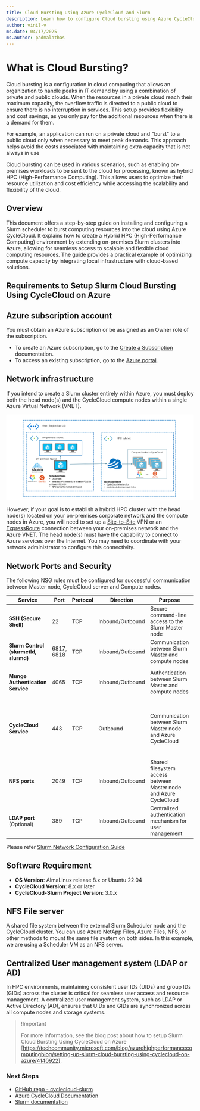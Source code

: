 ```yaml
---
title: Cloud Bursting Using Azure CycleCloud and Slurm
description: Learn how to configure Cloud bursting using Azure CycleCloud and Slurm.
author: vinil-v
ms.date: 04/17/2025
ms.author: padmalathas
---
```


# What is Cloud Bursting?

Cloud bursting is a configuration in cloud computing that allows an organization to handle peaks in IT demand by using a combination of private and public clouds. When the resources in a private cloud reach their maximum capacity, the overflow traffic is directed to a public cloud to ensure there is no interruption in services. This setup provides flexibility and cost savings, as you only pay for the additional resources when there is a demand for them.

For example, an application can run on a private cloud and "burst" to a public cloud only when necessary to meet peak demands. This approach helps avoid the costs associated with maintaining extra capacity that is not always in use

Cloud bursting can be used in various scenarios, such as enabling on-premises workloads to be sent to the cloud for processing, known as hybrid HPC (High-Performance Computing). This allows users to optimize their resource utilization and cost efficiency while accessing the scalability and flexibility of the cloud.

## Overview

This document offers a step-by-step guide on installing and configuring a Slurm scheduler to burst computing resources into the cloud using Azure CycleCloud. It explains how to create a Hybrid HPC (High-Performance Computing) environment by extending on-premises Slurm clusters into Azure, allowing for seamless access to scalable and flexible cloud computing resources. The guide provides a practical example of optimizing compute capacity by integrating local infrastructure with cloud-based solutions.


## Requirements to Setup Slurm Cloud Bursting Using CycleCloud on Azure

## Azure subscription account
You must obtain an Azure subscription or be assigned as an Owner role of the subscription.

* To create an Azure subscription, go to the [Create a Subscription](/azure/cost-management-billing/manage/create-subscription#create-a-subscription) documentation.
* To access an existing subscription, go to the [Azure portal](https://portal.azure.com/).

## Network infrastructure
If you intend to create a Slurm cluster entirely within Azure, you must deploy both the head node(s) and the CycleCloud compute nodes within a single Azure Virtual Network (VNET). 

![Slurm cluster](../../images/slurm-cloud-burst/slurm-cloud-burst-architecture.png)

However, if your goal is to establish a hybrid HPC cluster with the head node(s) located on your on-premises corporate network and the compute nodes in Azure, you will need to set up a [Site-to-Site](/azure/vpn-gateway/tutorial-site-to-site-portal) VPN or an [ExpressRoute](/azure/expressroute/) connection between your on-premises network and the Azure VNET. The head node(s) must have the capability to connect to Azure services over the Internet. You may need to coordinate with your network administrator to configure this connectivity.

## Network Ports and Security
The following NSG rules must be configured for successful communication between Master node, CycleCloud server and Compute nodes.


| **Service**                        | **Port**        | **Protocol** | **Direction**    | **Purpose**                                                            | **Requirement**                                                                 |
|------------------------------------|-----------------|--------------|------------------|------------------------------------------------------------------------|---------------------------------------------------------------------------------|
| **SSH (Secure Shell)**             | 22              | TCP          | Inbound/Outbound | Secure command-line access to the Slurm Master node                     | Open on both on-premises firewall and Azure NSGs                                |
| **Slurm Control (slurmctld, slurmd)** | 6817, 6818   | TCP          | Inbound/Outbound | Communication between Slurm Master and compute nodes                    | Open in on-premises firewall and Azure NSGs                                     |
| **Munge Authentication Service**   | 4065            | TCP          | Inbound/Outbound | Authentication between Slurm Master and compute nodes                   | Open on both on-premises network and Azure NSGs                                 |
| **CycleCloud Service**             | 443             | TCP          | Outbound         | Communication between Slurm Master node and Azure CycleCloud            | Allow outbound connections to Azure CycleCloud services from the Slurm Master node |
| **NFS ports**                      | 2049            | TCP          | Inbound/Outbound | Shared filesystem access between Master node and Azure CycleCloud       | Open on both on-premises network and Azure NSGs                                 |
| **LDAP port** (Optional)           | 389             | TCP          | Inbound/Outbound | Centralized authentication mechanism for user management                | Open on both on-premises network and Azure NSGs                             

Please refer [Slurm Network Configuration Guide](https://slurm.schedmd.com/network.html)

## Software Requirement

- **OS Version**: AlmaLinux release 8.x or Ubuntu 22.04
- **CycleCloud Version**: 8.x or later
- **CycleCloud-Slurm Project Version**: 3.0.x 

## NFS File server
A shared file system between the external Slurm Scheduler node and the CycleCloud cluster. You can use Azure NetApp Files, Azure Files, NFS, or other methods to mount the same file system on both sides. In this example, we are using a Scheduler VM as an NFS server.

## Centralized User management system (LDAP or AD)
In HPC environments, maintaining consistent user IDs (UIDs) and group IDs (GIDs) across the cluster is critical for seamless user access and resource management. A centralized user management system, such as LDAP or Active Directory (AD), ensures that UIDs and GIDs are synchronized across all compute nodes and storage systems.

> !Important
>
> For more information, see the blog post about how to setup Slurm Cloud Bursting Using CycleCloud on Azure [https://techcommunity.microsoft.com/blog/azurehighperformancecomputingblog/setting-up-slurm-cloud-bursting-using-cyclecloud-on-azure/4140922].

### Next Steps

* [GitHub repo - cyclecloud-slurm](https://github.com/Azure/cyclecloud-slurm/tree/master)
* [Azure CycleCloud Documentation](../../overview.md)
* [Slurm documentation](https://slurm.schedmd.com/documentation.html)
